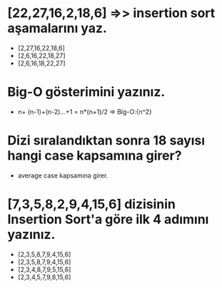  # [22,27,16,2,18,6] =>> insertion sort aşamalarını yaz.
- [2,27,16,22,18,6]
- [2,6,16,22,18,27]
- [2,6,16,18,22,27] 

 #  Big-O gösterimini yazınız.
- n+ (n-1)+(n-2)...+1 = n*(n+1)/2  =>   Big-O:{n^2}

 # Dizi sıralandıktan sonra 18 sayısı hangi case kapsamına girer?
- average case kapsamına girer.
 
 # [7,3,5,8,2,9,4,15,6] dizisinin Insertion Sort'a göre ilk 4 adımını yazınız.
- [2,3,5,8,7,9,4,15,6]
- [2,3,5,8,7,9,4,15,6]
- [2,3,4,8,7,9,5,15,6]
- [2,3,4,5,7,9,8,15,6]